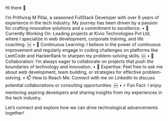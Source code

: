 Hi there 👋

I’m Prithviraj M Pillai, a seasoned FullStack Developer with over 8 years of experience in the tech industry. My journey has been driven by a passion for crafting innovative solutions and a commitment to excellence.
	•	🔭 Currently Working On: Leading projects at Kivio Technologies Pvt Ltd, where I specialize in web development, corporate training, and life coaching. ￼
	•	🌱 Continuous Learning: I believe in the power of continuous improvement and regularly engage in coding challenges on platforms like LeetCode and HackerRank to sharpen my problem-solving skills.  ￼
	•	👯 Collaboration: I’m always eager to collaborate on projects that push the boundaries of technology and innovation.
	•	💬 Expertise: Feel free to ask me about web development, team building, or strategies for effective problem-solving.
	•	📫 How to Reach Me: Connect with me on LinkedIn to discuss potential collaborations or consulting opportunities. ￼
	•	⚡ Fun Fact: I enjoy mentoring aspiring developers and sharing insights from my experiences in the tech industry.

Let’s connect and explore how we can drive technological advancements together!
